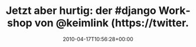 ---
retweeted: false
source: <a href="http://twitter.com" rel="nofollow">Twitter Web Client</a>
entities:
  hashtags:
  - text: django
    indices:
    - '23'
    - '30'
  symbols: []
  user_mentions:
  - name: Markus Zapke-Gründemann
    screen_name: keimlink
    indices:
    - '44'
    - '53'
    id_str: '44300359'
    id: '44300359'
  urls: []
display_text_range:
- '0'
- '70'
favorite_count: '0'
id_str: '12335886574'
truncated: false
retweet_count: '0'
id: '12335886574'
created_at: Sat Apr 17 10:56:28 +0000 2010
favorited: false
full_text: 'Jetzt aber hurtig: der #django Workshop von [@keimlink](https://twitter.com/keimlink)
  geht gleich los.'
lang: de
tags:
- django
- pesos/twitter
date: '2010-04-17T10:56:28+00:00'
src: https://twitter.com/bascht/status/12335886574
original_url: https://twitter.com/bascht/status/12335886574
type: twitter_tweet
text: 'Jetzt aber hurtig: der #django Workshop von [@keimlink](https://twitter.com/keimlink)
  geht gleich los.'
title: 'Jetzt aber hurtig: der #django Workshop von @keimlink (https://twitter.'

---